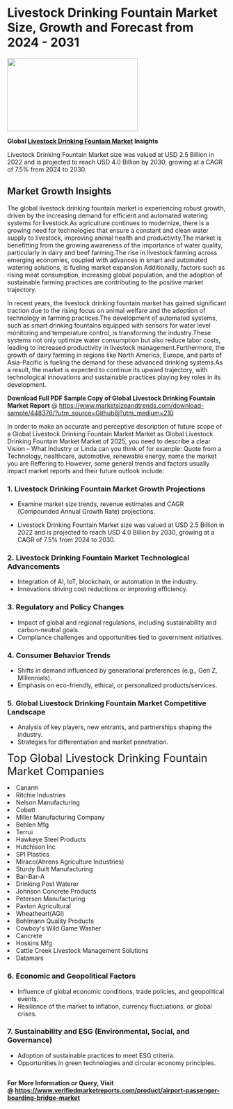 <H1>Livestock Drinking Fountain Market Size, Growth and Forecast from 2024 - 2031</H1><img class="aligncenter size-medium wp-image-584254" src="https://thirdeyenews.in/wp-content/uploads/2024/09/Global-Market-Research-300x168.jpeg" alt="" width="300" height="168" /><p><strong>Global&nbsp;<a href="https://www.marketsizeandtrends.com/download-sample/448376/?utm_source=Github8j?utm_medium=210">Livestock Drinking Fountain Market</a> Insights</strong></p><p>Livestock Drinking Fountain Market size was valued at USD 2.5 Billion in 2022 and is projected to reach USD 4.0 Billion by 2030, growing at a CAGR of 7.5% from 2024 to 2030.</p><p><h2>Market Growth Insights</h2> <p>The global livestock drinking fountain market is experiencing robust growth, driven by the increasing demand for efficient and automated watering systems for livestock.As agriculture continues to modernize, there is a growing need for technologies that ensure a constant and clean water supply to livestock, improving animal health and productivity.The market is benefitting from the growing awareness of the importance of water quality, particularly in dairy and beef farming.The rise in livestock farming across emerging economies, coupled with advances in smart and automated watering solutions, is fueling market expansion.Additionally, factors such as rising meat consumption, increasing global population, and the adoption of sustainable farming practices are contributing to the positive market trajectory.</p> <p>In recent years, the livestock drinking fountain market has gained significant traction due to the rising focus on animal welfare and the adoption of technology in farming practices.The development of automated systems, such as smart drinking fountains equipped with sensors for water level monitoring and temperature control, is transforming the industry.These systems not only optimize water consumption but also reduce labor costs, leading to increased productivity in livestock management.Furthermore, the growth of dairy farming in regions like North America, Europe, and parts of Asia-Pacific is fueling the demand for these advanced drinking systems.As a result, the market is expected to continue its upward trajectory, with technological innovations and sustainable practices playing key roles in its development.</p> <p><span class=""><strong>Download Full PDF Sample Copy of Global Livestock Drinking Fountain Market Report</strong> @ <a href="https://www.marketsizeandtrends.com/download-sample/448376/?utm_source=Github8j?utm_medium=210" target="_blank">https://www.marketsizeandtrends.com/download-sample/448376/?utm_source=Github8j?utm_medium=210</a></span></p><p>In order to make an accurate and perceptive description of future scope of a Global&nbsp;Livestock Drinking Fountain Market Market as Global&nbsp;Livestock Drinking Fountain Market Market of 2025, you need to describe a clear Vision &ndash; What Industry or Linda can you think of for example: Quote from a Technology, healthcare, automotive, renewable energy, name the market you are Reffering to.However, some general trends and factors usually impact market reports and their future outlook include:</p><h3>1.&nbsp;<strong>Livestock Drinking Fountain Market Growth Projections</strong></h3><ul><li>Examine market size trends, revenue estimates and CAGR (Compounded Annual Growth Rate) projections.</li><li><p>Livestock Drinking Fountain Market size was valued at USD 2.5 Billion in 2022 and is projected to reach USD 4.0 Billion by 2030, growing at a CAGR of 7.5% from 2024 to 2030.</p></li></ul><h3>2.&nbsp;<strong>Livestock Drinking Fountain Market Technological Advancements</strong></h3><ul><li>Integration of AI, IoT, blockchain, or automation in the industry.</li><li>Innovations driving cost reductions or improving efficiency.</li></ul><h3>3.&nbsp;<strong>Regulatory and Policy Changes</strong></h3><ul><li>Impact of global and regional regulations, including sustainability and carbon-neutral goals.</li><li>Compliance challenges and opportunities tied to government initiatives.</li></ul><h3>4.&nbsp;<strong>Consumer Behavior Trends</strong></h3><ul><li>Shifts in demand influenced by generational preferences (e.g., Gen Z, Millennials).</li><li>Emphasis on eco-friendly, ethical, or personalized products/services.</li></ul><h3>5.&nbsp;<strong>Global Livestock Drinking Fountain Market Competitive Landscape</strong></h3><ul><li>Analysis of key players, new entrants, and partnerships shaping the industry.</li><li>Strategies for differentiation and market penetration.</li></ul><p data-pm-slice="1 1 []"><span style="color: inherit; font-family: inherit; font-size: 25px;">Top Global Livestock Drinking Fountain Market Companies</span></p><div class="" data-test-id=""><p><li>Canarm</li><li> Ritchie Industries</li><li> Nelson Manufacturing</li><li> Cobett</li><li> Miller Manufacturing Company</li><li> Behlen Mfg</li><li> Terrui</li><li> Hawkeye Steel Products</li><li> Hutchison Inc</li><li> SPI Plastics</li><li> Miraco(Ahrens Agriculture Industries)</li><li> Sturdy Built Manufacturing</li><li> Bar-Bar-A</li><li> Drinking Post Waterer</li><li> Johnson Concrete Products</li><li> Petersen Manufacturing</li><li> Paxton Agricultural</li><li> Wheatheart(AGI)</li><li> Bohlmann Quality Products</li><li> Cowboy's Wild Game Washer</li><li> Cancrete</li><li> Hoskins Mfg</li><li> Cattle Creek Livestock Management Solutions</li><li> Datamars</li></p></div><h3>6.&nbsp;<strong>Economic and Geopolitical Factors</strong></h3><ul><li>Influence of global economic conditions, trade policies, and geopolitical events.</li><li>Resilience of the market to inflation, currency fluctuations, or global crises.</li></ul><h3>7.&nbsp;<strong>Sustainability and ESG (Environmental, Social, and Governance)</strong></h3><ul><li>Adoption of sustainable practices to meet ESG criteria.</li><li>Opportunities in green technologies and circular economy principles.</li></ul><h2><strong style="font-size: 14px;">For More Information or Query, Visit @&nbsp;</strong><a style="background-color: #ffffff; font-size: 14px;" href="https://www.marketsizeandtrends.com/report/livestock-drinking-fountain-market/" target="_blank">https://www.verifiedmarketreports.com/product/airport-passenger-boarding-bridge-market</a></h2>